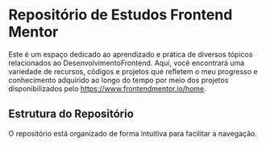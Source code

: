 # Repositório de Estudos Frontend Mentor

Este é um espaço dedicado ao aprendizado e prática de diversos tópicos relacionados ao DesenvolvimentoFrontend. Aqui, você encontrará uma variedade de recursos, códigos e projetos que refletem o meu progresso e conhecimento adquirido ao longo do tempo por meio dos projetos disponibilizados pelo https://www.frontendmentor.io/home.

## Estrutura do Repositório
O repositório está organizado de forma intuitiva para facilitar a navegação.
